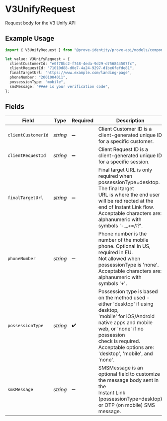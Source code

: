 # V3UnifyRequest

Request body for the V3 Unify API

## Example Usage

```typescript
import { V3UnifyRequest } from "@prove-identity/prove-api/models/components";

let value: V3UnifyRequest = {
  clientCustomerId: "e0f78bc2-f748-4eda-9d29-d756844507fc",
  clientRequestId: "71010d88-d0e7-4a24-9297-d1be6fefde81",
  finalTargetUrl: "https://www.example.com/landing-page",
  phoneNumber: "2001004011",
  possessionType: "mobile",
  smsMessage: "#### is your verification code",
};
```

## Fields

| Field                                                                                                                                                                                                                                        | Type                                                                                                                                                                                                                                         | Required                                                                                                                                                                                                                                     | Description                                                                                                                                                                                                                                  | Example                                                                                                                                                                                                                                      |
| -------------------------------------------------------------------------------------------------------------------------------------------------------------------------------------------------------------------------------------------- | -------------------------------------------------------------------------------------------------------------------------------------------------------------------------------------------------------------------------------------------- | -------------------------------------------------------------------------------------------------------------------------------------------------------------------------------------------------------------------------------------------- | -------------------------------------------------------------------------------------------------------------------------------------------------------------------------------------------------------------------------------------------- | -------------------------------------------------------------------------------------------------------------------------------------------------------------------------------------------------------------------------------------------- |
| `clientCustomerId`                                                                                                                                                                                                                           | *string*                                                                                                                                                                                                                                     | :heavy_minus_sign:                                                                                                                                                                                                                           | Client Customer ID is a client-generated unique ID for a specific customer.                                                                                                                                                                  | e0f78bc2-f748-4eda-9d29-d756844507fc                                                                                                                                                                                                         |
| `clientRequestId`                                                                                                                                                                                                                            | *string*                                                                                                                                                                                                                                     | :heavy_minus_sign:                                                                                                                                                                                                                           | Client Request ID is a client-generated unique ID for a specific session.                                                                                                                                                                    | 71010d88-d0e7-4a24-9297-d1be6fefde81                                                                                                                                                                                                         |
| `finalTargetUrl`                                                                                                                                                                                                                             | *string*                                                                                                                                                                                                                                     | :heavy_minus_sign:                                                                                                                                                                                                                           | Final target URL is only required when possessionType=desktop. The final target<br/>URL is where the end user will be redirected at the end of Instant Link flow.<br/>Acceptable characters are: alphanumeric with symbols '-._+=/:?'.       | https://www.example.com/landing-page                                                                                                                                                                                                         |
| `phoneNumber`                                                                                                                                                                                                                                | *string*                                                                                                                                                                                                                                     | :heavy_minus_sign:                                                                                                                                                                                                                           | Phone number is the number of the mobile phone. Optional in US, required in EU.<br/>Not allowed when possessionType is 'none'. Acceptable characters are:<br/>alphanumeric with symbols '+'.                                                 | 2001004011                                                                                                                                                                                                                                   |
| `possessionType`                                                                                                                                                                                                                             | *string*                                                                                                                                                                                                                                     | :heavy_check_mark:                                                                                                                                                                                                                           | Possession type is based on the method used - either 'desktop' if using desktop,<br/>'mobile' for iOS/Android native apps and mobile web, or 'none' if no possession<br/>check is required. Acceptable options are: 'desktop', 'mobile', and 'none'. | mobile                                                                                                                                                                                                                                       |
| `smsMessage`                                                                                                                                                                                                                                 | *string*                                                                                                                                                                                                                                     | :heavy_minus_sign:                                                                                                                                                                                                                           | SMSMessage is an optional field to customize the message body sent in the<br/>Instant Link (possessionType=desktop) or OTP (on mobile) SMS message.                                                                                          | #### is your verification code                                                                                                                                                                                                               |